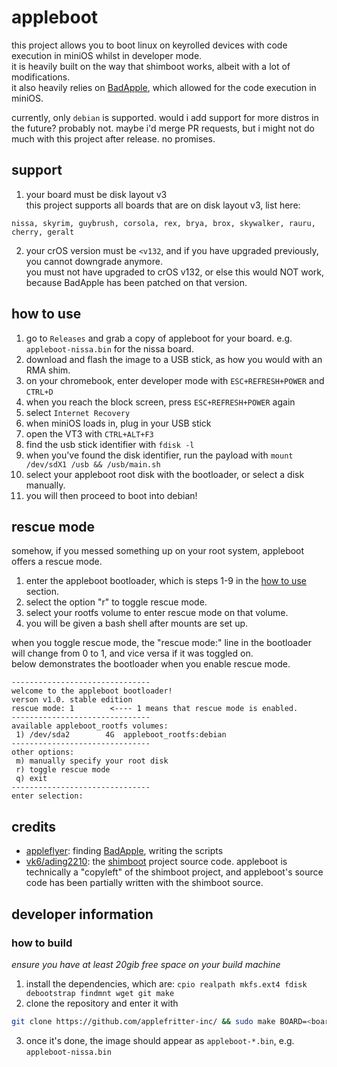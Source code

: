 # appleboot
this project allows you to boot linux on keyrolled devices with code execution in miniOS whilst in developer mode. \
it is heavily built on the way that shimboot works, albeit with a lot of modifications. \
it also heavily relies on [BadApple](https://github.com/applefritter-inc/BadApple), which allowed for the code execution in miniOS.

currently, only `debian` is supported. would i add support for more distros in the future? probably not. maybe i'd merge PR requests, but i might not do much with this project after release. no promises.

## support
1. your board must be disk layout v3 \
this project supports all boards that are on disk layout v3, list here:
```
nissa, skyrim, guybrush, corsola, rex, brya, brox, skywalker, rauru, cherry, geralt
```
2. your crOS version must be `<v132`, and if you have upgraded previously, you cannot downgrade anymore. \
you must not have upgraded to crOS v132, or else this would NOT work, because BadApple has been patched on that version.

## how to use
1. go to `Releases` and grab a copy of appleboot for your board. e.g. `appleboot-nissa.bin` for the nissa board.
2. download and flash the image to a USB stick, as how you would with an RMA shim.
3. on your chromebook, enter developer mode with `ESC+REFRESH+POWER` and `CTRL+D`
4. when you reach the block screen, press `ESC+REFRESH+POWER` again
5. select `Internet Recovery`
6. when miniOS loads in, plug in your USB stick
7. open the VT3 with `CTRL+ALT+F3`
8. find the usb stick identifier with `fdisk -l`
9. when you've found the disk identifier, run the payload with `mount /dev/sdX1 /usb && /usb/main.sh` 
10. select your appleboot root disk with the bootloader, or select a disk manually.
11. you will then proceed to boot into debian!

## rescue mode
somehow, if you messed something up on your root system, appleboot offers a rescue mode.
1. enter the appleboot bootloader, which is steps 1-9 in the [how to use](#how-to-use) section.
2. select the option "r" to toggle rescue mode.
3. select your rootfs volume to enter rescue mode on that volume.
4. you will be given a bash shell after mounts are set up.

when you toggle rescue mode, the "rescue mode:" line in the bootloader will change from 0 to 1, and vice versa if it was toggled on. \
below demonstrates the bootloader when you enable rescue mode.

```
-------------------------------
welcome to the appleboot bootloader!
verson v1.0. stable edition
rescue mode: 1        <---- 1 means that rescue mode is enabled.
-------------------------------
available appleboot_rootfs volumes:
 1) /dev/sda2        4G  appleboot_rootfs:debian
-------------------------------
other options:
 m) manually specify your root disk
 r) toggle rescue mode
 q) exit
-------------------------------
enter selection:
```

## credits
- [appleflyer](https://github.com/appleflyerv3): finding [BadApple](https://github.com/applefritter-inc/BadApple), writing the scripts
- [vk6/ading2210](https://github.com/ading2210/): the [shimboot](https://github.com/ading2210/shimboot) project source code. appleboot is technically a "copyleft" of the shimboot project, and appleboot's source code has been partially written with the shimboot source.

## developer information

### how to build
*ensure you have at least 20gib free space on your build machine*

1. install the dependencies, which are: `cpio realpath mkfs.ext4 fdisk debootstrap findmnt wget git make`
2. clone the repository and enter it with
```sh
git clone https://github.com/applefritter-inc/ && sudo make BOARD=<board>
```
3. once it's done, the image should appear as `appleboot-*.bin`, e.g. `appleboot-nissa.bin`